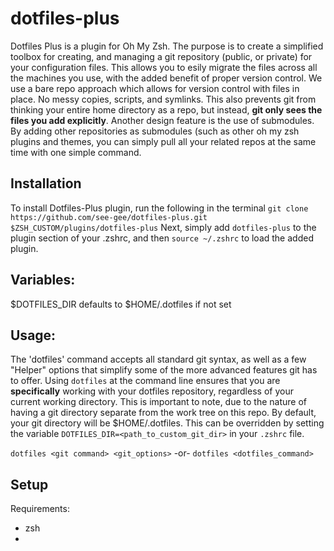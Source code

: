 # dotfiles-plus
Dotfiles Plus is a plugin for Oh My Zsh. The purpose is to create a simplified toolbox for creating, and managing a git repository (public, or private) for your configuration files. This allows you to esily migrate the files across all the machines you use, with the added benefit of proper version control. We use a bare repo approach which allows for version control with files in place. No messy copies, scripts, and symlinks. This also prevents git from thinking your entire home directory as a repo, but instead, __git only sees the files you add explicitly__. Another design feature is the use of submodules. By adding other repositories as submodules (such as other oh my zsh plugins and themes, you can simply pull all your related repos at the same time with one simple command.

## Installation
To install Dotfiles-Plus plugin, run the following in the terminal
  `git clone https://github.com/see-gee/dotfiles-plus.git $ZSH_CUSTOM/plugins/dotfiles-plus`
Next, simply add `dotfiles-plus` to the plugin section of your .zshrc, and then `source ~/.zshrc` to load the added plugin.

## Variables:
$DOTFILES_DIR defaults to $HOME/.dotfiles if not set



## Usage:
The 'dotfiles' command accepts all standard git syntax, as well as a few "Helper" options that simplify some of the more advanced features git has to offer. Using `dotfiles` at the command line ensures that you are __specifically__ working with your dotfiles repository, regardless of your current working directory. This is important to note, due to the nature of having a git directory separate from the work tree on this repo. By default, your git directory will be $HOME/.dotfiles. This can be overridden by setting the variable `DOTFILES_DIR=<path_to_custom_git_dir>` in your `.zshrc` file.

`dotfiles <git command> <git_options>`
  -or-
`dotfiles <dotfiles_command>`

## Setup

Requirements:
- zsh
- 



